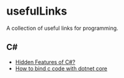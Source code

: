 # usefulLinks
A collection of useful links for programming.

## C#
+ [Hidden Features of C#?](https://stackoverflow.com/questions/9033/hidden-features-of-c/1399130)
+ [How to bind c code with dotnet core](https://medium.com/@xaviergeerinck/how-to-bind-c-code-with-dotnet-core-157a121c0aa6)

